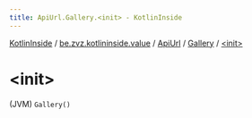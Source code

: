 ```yaml
---
title: ApiUrl.Gallery.<init> - KotlinInside
---
```


[KotlinInside](../../../index.html) / [be.zvz.kotlininside.value](../../index.html) / [ApiUrl](../index.html) / [Gallery](index.html) / [&lt;init&gt;](./-init-.html)

# &lt;init&gt;

(JVM) `Gallery()`
